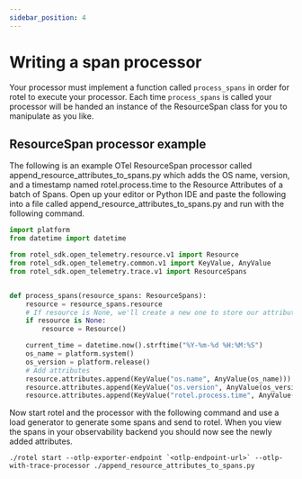 ```yaml
---
sidebar_position: 4
---
```


# Writing a span processor

Your processor must implement a function called `process_spans` in order for rotel to execute your processor. Each time `process_spans` is called your processor will be handed an instance of the ResourceSpan class for you to manipulate as you like.

## ResourceSpan processor example

The following is an example OTel ResourceSpan processor called append_resource_attributes_to_spans.py which adds the OS name, version, and a timestamp named rotel.process.time to the Resource Attributes of a batch of Spans. Open up your editor or Python IDE and paste the following into a file called append_resource_attributes_to_spans.py and run with the following command.

```python title="append_resource_attributes_to_spans.py"
import platform
from datetime import datetime

from rotel_sdk.open_telemetry.resource.v1 import Resource
from rotel_sdk.open_telemetry.common.v1 import KeyValue, AnyValue
from rotel_sdk.open_telemetry.trace.v1 import ResourceSpans


def process_spans(resource_spans: ResourceSpans):
    resource = resource_spans.resource
    # If resource is None, we'll create a new one to store our attributes, otherwise we'll append to the existing Resource
    if resource is None:
        resource = Resource()

    current_time = datetime.now().strftime("%Y-%m-%d %H:%M:%S")
    os_name = platform.system()
    os_version = platform.release()
    # Add attributes
    resource.attributes.append(KeyValue("os.name", AnyValue(os_name)))
    resource.attributes.append(KeyValue("os.version", AnyValue(os_version)))
    resource.attributes.append(KeyValue("rotel.process.time", AnyValue(current_time)))
```

Now start rotel and the processor with the following command and use a load generator to generate some spans and send to rotel. When you view the spans in your observability backend you should now see the newly added attributes.

```commandline
./rotel start --otlp-exporter-endpoint `<otlp-endpoint-url>` --otlp-with-trace-processor ./append_resource_attributes_to_spans.py
```

